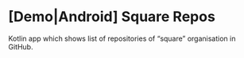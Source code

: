 # [Demo|Android] Square Repos

Kotlin app which shows list of repositories of “square” organisation in GitHub.
